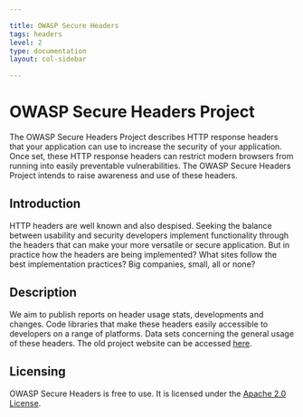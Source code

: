 ```yaml
---

title: OWASP Secure Headers
tags: headers
level: 2
type: documentation
layout: col-sidebar

---
```


# OWASP Secure Headers Project

The OWASP Secure Headers Project describes HTTP response headers that your application can use to increase the security of your application. Once set, these HTTP response headers can restrict modern browsers from running into easily preventable vulnerabilities. The OWASP Secure Headers Project intends to raise awareness and use of these headers.

## Introduction

HTTP headers are well known and also despised. Seeking the balance between usability and security developers implement functionality through the headers that can make your more versatile or secure application. But in practice how the headers are being implemented? What sites follow the best implementation practices? Big companies, small, all or none?

## Description

We aim to publish reports on header usage stats, developments and changes. Code libraries that make these headers easily accessible to developers on a range of platforms. Data sets concerning the general usage of these headers.
The old project website can be accessed [here](https://wiki.owasp.org/index.php/OWASP_Secure_Headers_Project).

## Licensing

OWASP Secure Headers is free to use. It is licensed under the [Apache 2.0 License](LICENSE).
